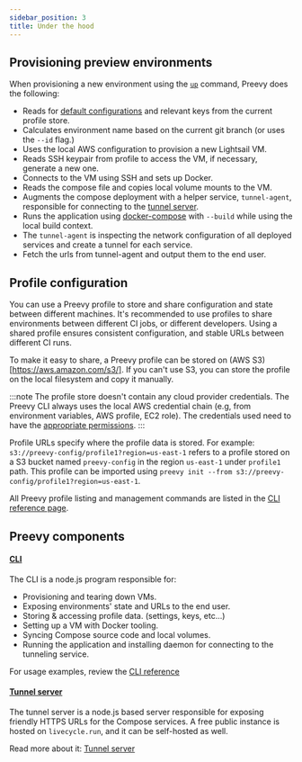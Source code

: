 ```yaml
---
sidebar_position: 3
title: Under the hood
---
```


## Provisioning preview environments

When provisioning a new environment using the [`up`](/cli-reference#preevy-up-service) command, Preevy does the following:

- Reads for [default configurations](#profile-configuration) and relevant keys from the current profile store.
- Calculates environment name based on the current git branch (or uses the `--id` flag.)
- Uses the local AWS configuration to provision a new Lightsail VM.
- Reads SSH keypair from profile to access the VM, if necessary, generate a new one.
- Connects to the VM using SSH and sets up Docker.
- Reads the compose file and copies local volume mounts to the VM.
- Augments the compose deployment with a helper service, `tunnel-agent`, responsible for connecting to the [tunnel server](/tunnel-server).
- Runs the application using [docker-compose](https://docs.docker.com/compose/) with `--build` while using the local build context.
- The `tunnel-agent` is inspecting the network configuration of all deployed services and create a tunnel for each service.
- Fetch the urls from tunnel-agent and output them to the end user.

## Profile configuration

You can use a Preevy profile to store and share configuration and state between different machines. It's recommended to use profiles to share environments between different CI jobs, or different developers.
Using a shared profile ensures consistent configuration, and stable URLs between different CI runs.

To make it easy to share, a Preevy profile can be stored on (AWS S3)[https://aws.amazon.com/s3/]. If you can't use S3, you can store the profile on the local filesystem and copy it manually.

:::note
The profile store doesn't contain any cloud provider credentials.
The Preevy CLI always uses the local AWS credential chain (e.g, from environment variables, AWS profile, EC2 role). The credentials used need to have the [appropriate permissions](/drivers/aws-lightsail).
:::

Profile URLs specify where the profile data is stored. For example: `s3://preevy-config/profile1?region=us-east-1` refers to a profile stored on a S3 bucket named `preevy-config` in the region `us-east-1` under `profile1` path.
This profile can be imported using `preevy init --from s3://preevy-config/profile1?region=us-east-1`.

All Preevy profile listing and management commands are listed in the [CLI reference page](/cli-reference#preevy-profile-create-name-url). 

## Preevy components

#### [CLI](https://github.com/livecycle/preevy/tree/main/packages/cli)

The CLI is a node.js program responsible for:

- Provisioning and tearing down VMs.
- Exposing environments' state and URLs to the end user.
- Storing & accessing profile data. (settings, keys, etc...)
- Setting up a VM with Docker tooling.
- Syncing Compose source code and local volumes.
- Running the application and installing daemon for connecting to the tunneling service.

For usage examples, review the [CLI reference](/cli-reference.md)

#### [Tunnel server](https://github.com/livecycle/preevy/tree/main/packages/tunnel-server)

The tunnel server is a node.js based server responsible for exposing friendly HTTPS URLs for the Compose services.
A free public instance is hosted on `livecycle.run`, and it can be self-hosted as well.

Read more about it: [Tunnel server](/tunnel-server)
